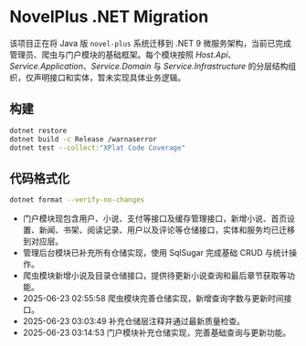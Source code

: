 # NovelPlus .NET Migration

该项目正在将 Java 版 `novel-plus` 系统迁移到 .NET 9 微服务架构，当前已完成管理员、爬虫与门户模块的基础框架。每个模块按照 *Host.Api*、*Service.Application*、*Service.Domain* 与 *Service.Infrastructure* 的分层结构组织，仅声明接口和实体，暂未实现具体业务逻辑。

## 构建
```bash
dotnet restore
dotnet build -c Release /warnaserror
dotnet test --collect:"XPlat Code Coverage"
```

## 代码格式化
```bash
dotnet format --verify-no-changes
```
- 门户模块现包含用户、小说、支付等接口及缓存管理接口，新增小说、首页设置、新闻、书架、阅读记录、用户以及评论等仓储接口，实体和服务均已迁移到对应层。
- 管理后台模块已补充所有仓储实现，使用 SqlSugar 完成基础 CRUD 与统计操作。
- 爬虫模块新增小说及目录仓储接口，提供待更新小说查询和最后章节获取等功能。
- 2025-06-23 02:55:58 爬虫模块完善仓储实现，新增查询字数与更新时间接口。
- 2025-06-23 03:03:49 补充仓储层注释并通过最新质量检查。
- 2025-06-23 03:14:53 门户模块补充仓储实现，完善基础查询与更新功能。
